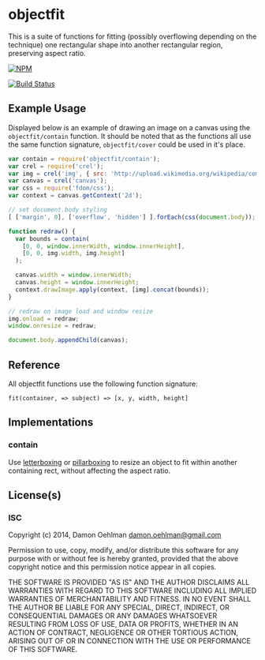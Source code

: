 # objectfit

This is a suite of functions for fitting (possibly overflowing depending on
the technique) one rectangular shape into another rectangular region,
preserving aspect ratio.


[![NPM](https://nodei.co/npm/objectfit.png)](https://nodei.co/npm/objectfit/)

[![Build Status](https://img.shields.io/travis/DamonOehlman/objectfit.svg?branch=master)](https://travis-ci.org/DamonOehlman/objectfit) 

## Example Usage

Displayed below is an example of drawing an image on a canvas using the
`objectfit/contain` function.  It should be noted that as the functions
all use the same function signature, `objectfit/cover` could be used in
it's place.

```js
var contain = require('objectfit/contain');
var crel = require('crel');
var img = crel('img', { src: 'http://upload.wikimedia.org/wikipedia/commons/thumb/6/6f/Altja_paadikuurid.jpg/1024px-Altja_paadikuurid.jpg' });
var canvas = crel('canvas');
var css = require('fdom/css');
var context = canvas.getContext('2d');

// set document.body styling
[ ['margin', 0], ['overflow', 'hidden'] ].forEach(css(document.body));

function redraw() {
  var bounds = contain(
    [0, 0, window.innerWidth, window.innerHeight],
    [0, 0, img.width, img.height]
  );

  canvas.width = window.innerWidth;
  canvas.height = window.innerHeight;
  context.drawImage.apply(context, [img].concat(bounds));
}

// redraw on image load and window resize
img.onload = redraw;
window.onresize = redraw;

document.body.appendChild(canvas);

```

## Reference

All objectfit functions use the following function signature:

```
fit(container, => subject) => [x, y, width, height]
```

## Implementations

### contain

Use [letterboxing](http://en.wikipedia.org/wiki/Letterbox) or
[pillarboxing](http://en.wikipedia.org/wiki/Pillar_box_(film)) to resize
an object to fit within another containing rect, without affecting the
aspect ratio.

## License(s)

### ISC

Copyright (c) 2014, Damon Oehlman <damon.oehlman@gmail.com>

Permission to use, copy, modify, and/or distribute this software for any
purpose with or without fee is hereby granted, provided that the above
copyright notice and this permission notice appear in all copies.

THE SOFTWARE IS PROVIDED "AS IS" AND THE AUTHOR DISCLAIMS ALL WARRANTIES WITH
REGARD TO THIS SOFTWARE INCLUDING ALL IMPLIED WARRANTIES OF MERCHANTABILITY
AND FITNESS. IN NO EVENT SHALL THE AUTHOR BE LIABLE FOR ANY SPECIAL, DIRECT,
INDIRECT, OR CONSEQUENTIAL DAMAGES OR ANY DAMAGES WHATSOEVER RESULTING FROM
LOSS OF USE, DATA OR PROFITS, WHETHER IN AN ACTION OF CONTRACT, NEGLIGENCE OR
OTHER TORTIOUS ACTION, ARISING OUT OF OR IN CONNECTION WITH THE USE OR
PERFORMANCE OF THIS SOFTWARE.
